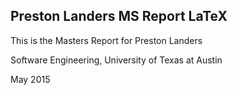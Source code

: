 ## Preston Landers MS Report LaTeX

This is the Masters Report for Preston Landers

Software Engineering, University of Texas at Austin

May 2015
